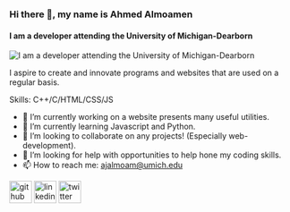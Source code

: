 ### Hi there 👋, my name is Ahmed Almoamen
#### I am a developer attending the University of Michigan-Dearborn
![I am a developer attending the University of Michigan-Dearborn](https://i.pinimg.com/originals/57/b5/2a/57b52ac6b0f05d9bc0cb9078a0ad50ac.gif)

I aspire to create and innovate programs and websites that are used on a regular basis.

Skills: C++/C/HTML/CSS/JS

- 🔭 I’m currently working on a website presents many useful utilities. 
- 🌱 I’m currently learning Javascript and Python. 
- 👯 I’m looking to collaborate on any projects! (Especially web-development). 
- 🤔 I’m looking for help with opportunities to help hone my coding skills. 
- 📫 How to reach me: ajalmoam@umich.edu 


[<img src='https://cdn.jsdelivr.net/npm/simple-icons@3.0.1/icons/github.svg' alt='github' height='40'>](https://github.com/almoamenahmed)  [<img src='https://cdn.jsdelivr.net/npm/simple-icons@3.0.1/icons/linkedin.svg' alt='linkedin' height='40'>](https://www.linkedin.com/in/https://www.linkedin.com/public-profile/settings?trk=d_flagship3_profile_self_view_public_profile&lipi=urn%3Ali%3Apage%3Ad_flagship3_profile_self_edit_contact_info%3BF2yhmnbGQxWO%2BRkFlNnLxg%3D%3D/)  [<img src='https://cdn.jsdelivr.net/npm/simple-icons@3.0.1/icons/twitter.svg' alt='twitter' height='40'>](https://twitter.com/ajalmoam)  

